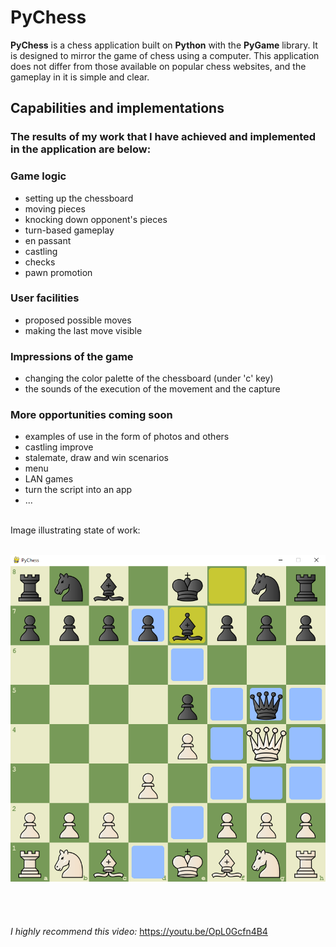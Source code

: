 # PyChess
**PyChess** is a chess application built on **Python** with the **PyGame** library.
It is designed to mirror the game of chess using a computer. This application does not differ from those available on popular chess websites, and the gameplay in it is simple and clear.
<br>

## Capabilities and implementations
### The results of my work that I have achieved and implemented in the application are below:

### Game logic
  - setting up the chessboard
  - moving pieces
  - knocking down opponent's pieces
  - turn-based gameplay
  - en passant
  - castling
  - checks
  - pawn promotion
  
### User facilities
  - proposed possible moves
  - making the last move visible
  
### Impressions of the game
  - changing the color palette of the chessboard (under 'c' key)
  - the sounds of the execution of the movement and the capture
  
### More opportunities coming soon
  - examples of use in the form of photos and others
  - castling improve
  - stalemate, draw and win scenarios
  - menu
  - LAN games
  - turn the script into an app
  - ...

<br>
Image illustrating state of work:
<br>
<br>

![State of work](/images/state_of_work.png)
<br>
<br>
<br>
<br>
<br>
*I highly recommend this video:* https://youtu.be/OpL0Gcfn4B4
